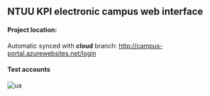## NTUU KPI electronic campus web interface


#### Project location: 
Automatic synced with **cloud** branch: http://campus-portal.azurewebsites.net/login

#### Test accounts
![ua](https://cloud.githubusercontent.com/assets/3822922/5788645/bb681c90-9e4b-11e4-97a7-8932afb81a43.png)
